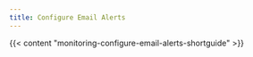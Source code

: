 ```yaml
---
title: Configure Email Alerts
---
```


{{< content "monitoring-configure-email-alerts-shortguide" >}}